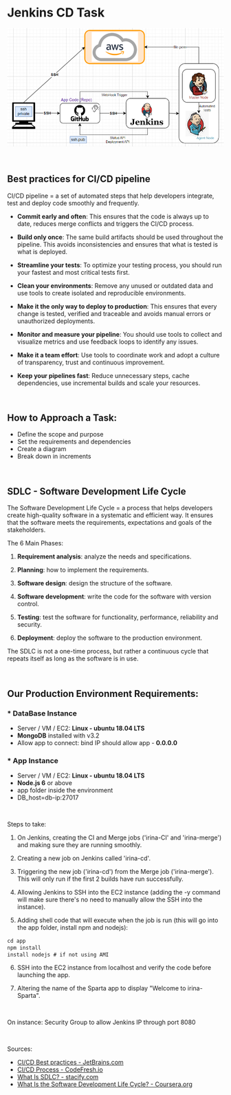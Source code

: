 # Jenkins CD Task

![AltText](Images/diagram.png)

<br>

## Best practices for CI/CD pipeline

CI/CD pipeline = a set of automated steps that help developers integrate, test and deploy code smoothly and frequently. 

* **Commit early and often**: This ensures that the code is always up to date, reduces merge conflicts and triggers the CI/CD process.

* **Build only once**: The same build artifacts should be used throughout the pipeline. This avoids inconsistencies and ensures that what is tested is what is deployed.

* **Streamline your tests**: To optimize your testing process, you should run your fastest and most critical tests first.

* **Clean your environments**: Remove any unused or outdated data and use tools to create isolated and reproducible environments.

* **Make it the only way to deploy to production**: This ensures that every change is tested, verified and traceable and avoids manual errors or unauthorized deployments.

* **Monitor and measure your pipeline**: You should use tools to collect and visualize metrics and use feedback loops to identify any issues.

* **Make it a team effort**: Use tools to coordinate work and adopt a culture of transparency, trust and continuous improvement.

* **Keep your pipelines fast**: Reduce unnecessary steps, cache dependencies, use incremental builds and scale your resources.

<br>

## How to Approach a Task:

* Define the scope and purpose
* Set the requirements and dependencies
* Create a diagram
* Break down in increments

<br>

## SDLC - Software Development Life Cycle

The Software Development Life Cycle = a process that helps developers create high-quality software in a systematic and efficient way. It ensures that the software meets the requirements, expectations and goals of the stakeholders.

The 6 Main Phases:

1. **Requirement analysis**: analyze the needs and specifications.

2. **Planning**: how to implement the requirements.

3. **Software design**: design the structure of the software.

4. **Software development**: write the code for the software with version control.

5. **Testing**: test the software for functionality, performance, reliability and security. 

6. **Deployment**: deploy the software to the production environment.

The SDLC is not a one-time process, but rather a continuous cycle that repeats itself as long as the software is in use.

<br>

## **Our Production Environment Requirements**:

### * DataBase Instance

* Server / VM / EC2: **Linux - ubuntu 18.04 LTS**
* **MongoDB** installed with v3.2
* Allow app to connect: bind IP should allow app - **0.0.0.0**


### * App Instance

* Server / VM / EC2: **Linux - ubuntu 18.04 LTS**
* **Node.js 6** or above
* app folder inside the environment
* DB_host=db-ip:27017

<br>


Steps to take:


1. On Jenkins, creating the CI and Merge jobs ('irina-CI' and 'irina-merge') and making sure they are running smoothly.

2. Creating a new job on Jenkins called 'irina-cd'.

3. Triggering the new job ('irina-cd') from the Merge job ('irina-merge'). This will only run if the first 2 builds have run successfully.

4. Allowing Jenkins to SSH into the EC2 instance (adding the -y command will make sure there's no need to manually allow the SSH into the instance).

5. Adding shell code that will execute when the job is run (this will go into the app folder, install npm and nodejs):

```shell
cd app
npm install
install nodejs # if not using AMI
```

6. SSH into the EC2 instance from localhost and verify the code before launching the app.


7. Altering the name of the Sparta app to display "Welcome to irina-Sparta".


<br>

On instance: Security Group to allow Jenkins IP through port 8080


<br>

Sources:

- [CI/CD Best practices - JetBrains.com](https://www.jetbrains.com/teamcity/ci-cd-guide/ci-cd-best-practices/)
- [CI/CD Process - CodeFresh.io](https://codefresh.io/learn/ci-cd-pipelines/ci-cd-process-flow-stages-and-critical-best-practices/)
- [What Is SDLC? - stacify.com](https://stackify.com/what-is-sdlc/)
- [What Is the Software Development Life Cycle? - Coursera.org](https://www.coursera.org/articles/software-development-life-cycle)